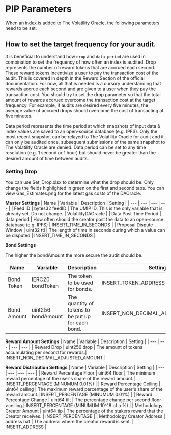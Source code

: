 # PIP Parameters

When an index is added to The Volatility Oracle, the following parameters need to be set.

## How to set the target frequency for your audit.

It is beneficial to understand how `drop` and `data period` are used in combination to set the frequency of how often an index is audited. 
Drop represents the number of reward tokens that are accrued each second. These reward tokens incentivize a user to pay the transaction cost of the audit. This is covered in depth in the Reward Section of the official documentation. For now, all that is needed is a cursory understanding that rewards accrue each second and are given to a user when they pay the transaction cost. You should try to set the drop parameter so that the total amount of rewards accrued overcome the transaction cost at the target frequency. For example, if audits are desired every five minutes, the average value of accrued drops should overcome the cost of transacting at five minutes.

Data period represents the time period at which snapshots of input data & index values are saved to an open-source database (e.g. IPFS). Only the most recent snapshot can be relayed to The Volatility Oracle for audit and it can only be audited once, subsequent submissions of the same snapshot to The Volatility Oracle are denied. Data period can be set to any time resolution (e.g. 1 second or 1 hour) but should never be greater than the desired amount of time between audits.

### Setting Drop

You can use Set_Drop.xlsx to determine what the drop should be. Only change the fields highlighted in green on the first and second tabs. You can view Gas_Estimates.png for the latest gas costs of the DAOracle.

**Master Settings**
| Name | Variable | Description | Setting |
| --- | --- | --- | --- |
| Feed ID | bytes32 feedID | The UMIP ID. This is the only variable that is already set. Do not change. | VolatilityDAOracle |
| Data Post Time Period | data period | How often should the creator post the data to an open-source database (e.g. IPFS) | INSERT_TIME_IN_SECONDS |
| Proposal Dispute Window | uint32 ttl | The length of time in seconds during which a value can be disputed | INSERT_TIME_IN_SECONDS |

**Bond Settings**

The higher the bondAmount the more secure the audit should be.

| Name | Variable | Description | Setting |
| --- | --- | --- | --- |
| Bond Token | IERC20 bondToken | The token to be used for bonds.| INSERT_TOKEN_ADDRESS |
| Bond Amount | uint256 bondAmount | The quantity of tokens to be put up for each bond.| INSERT_NON_DECIMAL_ADJUSTED_AMOUNT |

 **Reward Amount Settings**
| Name | Variable | Description | Setting |
| --- | --- | --- | --- |
| Reward Drop | uint256 drop | The amount of tokens accumulating per second for rewards.| INSERT_NON_DECIMAL_ADJUSTED_AMOUNT |

**Reward Distribution Settings**
| Name | Variable | Description | Setting |
| --- | --- | --- | --- |
| Reward Percentage Floor | uint64 floor | The minimum reward percentage of the user's share of the reward amount.| INSERT_PERCENTAGE (MINUMUM 0.01%) |
| Reward Percentage Ceiling | uint64 ceiling | The maximum reward percentage of the user's share of the reward amount.| INSERT_PERCENTAGE (MINUMUM 0.01%) |
| Reward Percentage Change | uint64 tilt | The percentage change per second floor->ceiling.| INSERT_PERCENTAGE (MINUMUM 10^18 of a %) |
| Methodology Creator Amount | uint64 tip | The percentage of the stakers reward that the Creator receives. | INSERT_PERCENTAGE |
| Methodology Creator Address | address hat | The address where the creator reward is sent. | INSERT_ADDRESS |

